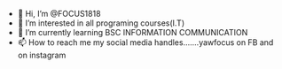 - 👋 Hi, I’m @FOCUS1818
- 👀 I’m interested in all programing courses(I.T)
- 🌱 I’m currently learning BSC INFORMATION COMMUNICATION
- 📫 How to reach me  my social media handles.......yawfocus on FB and on instagram
<!---
FOCUS1818/FOCUS1818 is a ✨ special ✨ repository because its `README.md` (this file) appears on your GitHub profile.
You can click the Preview link to take a look at your changes.
--->
